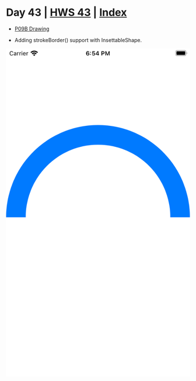 # Day 43 | [HWS 43](https://www.hackingwithswift.com/100/swiftui/43) | [Index](https://github.com/JulesMoorhouse/100DaysOfSwiftUI/blob/main/README.md)

- [P09B Drawing](https://github.com/JulesMoorhouse/100DaysOfSwiftUI/blob/main/P09B%20Drawing/P09B%20Drawing/ContentView.swift)

- Adding strokeBorder() support with InsettableShape.

<img src="../Images/day43b.png">
